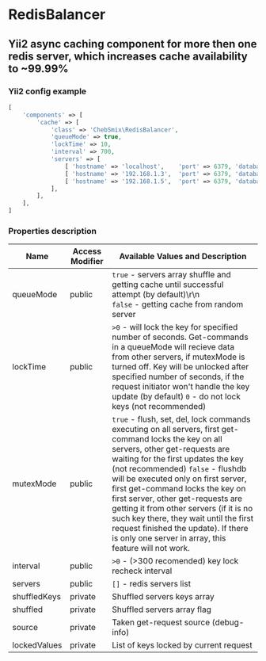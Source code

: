 # RedisBalancer
## Yii2 async caching component for more then one redis server, which increases cache availability to ~99.99%

### Yii2 config example
```php
[
    'components' => [
        'cache' => [
            'class' => 'СhebSmix\RedisBalancer',
            'queueMode' => true,
            'lockTime' => 10,
            'interval' => 700,
            'servers' => [
                [ 'hostname' => 'localhost',    'port' => 6379, 'database' => 0 ],
                [ 'hostname' => '192.168.1.3',  'port' => 6379, 'database' => 0 ],
                [ 'hostname' => '192.168.1.5',  'port' => 6379, 'database' => 0 ],
            ],
        ],
    ],
]
```

### Properties description
Name            | Access Modifier | Available Values and Description
----------------|-----------|--------------------
queueMode       | public    | `true` - servers array shuffle and getting cache until successful attempt (by default)\r\n<br>`false` - getting cache from random server
lockTime        | public    | `>0` - will lock the key for specified number of seconds. Get-commands in a queueMode will recieve data from other servers, if mutexMode is turned off. Key will be unlocked after specified number of seconds, if the request initiator won't handle the key update (by default)  `0` - do not lock keys (not recommended)
mutexMode       | public    | `true` - flush, set, del, lock commands executing on all servers, first get-command locks the key on all servers, other get-requests are waiting for the first updates the key (not recommended)  `false` - flushdb will be executed only on first server, first get-command locks the key on first server, other get-requests are getting it from other servers (if it is no such key there, they wait until the first request finished the update). If there is only one server in array, this feature will not work.
interval        | public    | `>0` - (>300 recomended) key lock recheck interval
servers         | public    | `[]` - redis servers list
shuffledKeys    | private   | Shuffled servers keys array
shuffled        | private   | Shuffled servers array flag
source          | private   | Taken get-request source (debug-info)
lockedValues    | private   | List of keys locked by current request
